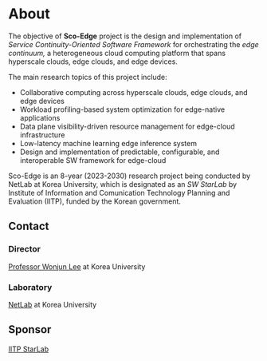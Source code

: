 # About

The objective of **Sco-Edge** project is the design and implementation of *Service Continuity-Oriented Software Framework* for orchestrating the *edge continuum,* a heterogeneous cloud computing platform that spans hyperscale clouds, edge clouds, and edge devices.

The main research topics of this project include:

* Collaborative computing across hyperscale clouds, edge clouds, and edge devices
* Workload profiling-based system optimization for edge-native applications
* Data plane visibility-driven resource management for edge-cloud infrastructure
* Low-latency machine learning edge inference system
* Design and implementation of predictable, configurable, and interoperable SW framework for edge-cloud

Sco-Edge is an 8-year (2023-2030) research project being conducted by NetLab at Korea University, which is designated as an *SW StarLab* by Institute of Information and Comunication Technology Planning and Evaluation (IITP), funded by the Korean government.

## Contact

### Director

[Professor Wonjun Lee](https://netlab.korea.ac.kr/wlee/) at Korea University

### Laboratory

[NetLab](https://netlab.korea.ac.kr) at Korea University

## Sponsor

[IITP StarLab](http://www.swstarlab.kr/)